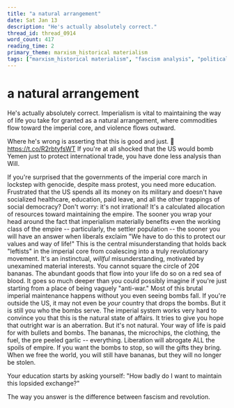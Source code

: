 ```yaml
---
title: "a natural arrangement"
date: Sat Jan 13
description: "He's actually absolutely correct."
thread_id: thread_0914
word_count: 417
reading_time: 2
primary_theme: marxism_historical materialism
tags: ["marxism_historical materialism", "fascism analysis", "political economy", "imperialism_colonialism", "covid_public health politics", "organizational theory"]
---
```


# a natural arrangement

He's actually absolutely correct. Imperialism is vital to maintaining the way of life you take for granted as a natural arrangement, where commodities flow toward the imperial core, and violence flows outward.

Where he's wrong is asserting that this is good and just. 🧵 https://t.co/R2rbtyfsWT If you're at all shocked that the US would bomb Yemen just to protect international trade, you have done less analysis than Will.

If you're surprised that the governments of the imperial core march in lockstep with genocide, despite mass protest, you need more education. Frustrated that the US spends all its money on its military and doesn't have socialized healthcare, education, paid leave, and all the other trappings of social democracy? Don't worry: it's not irrational! It's a calculated allocation of resources toward maintaining the empire. The sooner you wrap your head around the fact that imperialism materially benefits even the working class of the empire -- particularly, the settler population -- the sooner you will have an answer when liberals exclaim "We have to do this to protect our values and way of life!" This is the central misunderstanding that holds back "leftists" in the imperial core from coalescing into a truly revolutionary movement. It's an instinctual, *willful* misunderstanding, motivated by unexamined material interests. You cannot square the circle of 20¢ bananas. The abundant goods that flow into your life do so on a red sea of blood. It goes so much deeper than you could possibly imagine if you're just starting from a place of being vaguely "anti-war." Most of this brutal imperial maintenance happens without you even seeing bombs fall. If you're outside the US, it may not even be *your* country that drops the bombs. But it is still you who the bombs serve. The imperial system works very hard to convince you that this is the natural state of affairs. It tries to give you hope that outright war is an aberration. But it's not natural. Your way of life is paid for with bullets and bombs. The bananas, the microchips, the clothing, the fuel, the pre peeled garlic -- everything. Liberation will abrogate ALL the spoils of empire. If you want the bombs to stop, so will the gifts they bring. When we free the world, you will still have bananas, but they will no longer be stolen.

Your education starts by asking yourself: "How badly do I want to maintain this lopsided exchange?"

The way you answer is the difference between fascism and revolution.